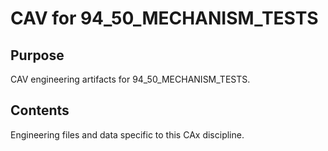 # CAV for 94_50_MECHANISM_TESTS

## Purpose
CAV engineering artifacts for 94_50_MECHANISM_TESTS.

## Contents
Engineering files and data specific to this CAx discipline.

